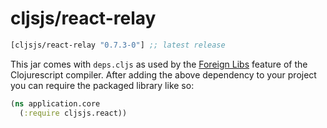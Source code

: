 # cljsjs/react-relay

[](dependency)
```clojure
[cljsjs/react-relay "0.7.3-0"] ;; latest release
```
[](/dependency)

This jar comes with `deps.cljs` as used by the [Foreign Libs][flibs] feature
of the Clojurescript compiler. After adding the above dependency to your project
you can require the packaged library like so:

```clojure
(ns application.core
  (:require cljsjs.react))
```

[flibs]: https://github.com/clojure/clojurescript/wiki/Packaging-Foreign-Dependencies
